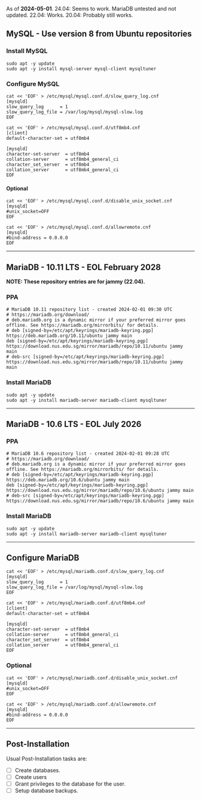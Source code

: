 
As of **2024-05-01**.
24.04: Seems to work. MariaDB untested and not updated.
22.04: Works.
20.04: Probably still works.

## MySQL - Use version 8 from Ubuntu repositories
### Install MySQL

```
sudo apt -y update
sudo apt -y install mysql-server mysql-client mysqltuner
```
### Configure MySQL

```
cat << 'EOF' > /etc/mysql/mysql.conf.d/slow_query_log.cnf
[mysqld]
slow_query_log      = 1
slow_query_log_file = /var/log/mysql/mysql-slow.log
EOF

cat << 'EOF' > /etc/mysql/mysql.conf.d/utf8mb4.cnf
[client]
default-character-set = utf8mb4

[mysqld]
character-set-server  = utf8mb4
collation-server      = utf8mb4_general_ci
character_set_server  = utf8mb4
collation_server      = utf8mb4_general_ci
EOF
```
#### Optional

```
cat << 'EOF' > /etc/mysql/mysql.conf.d/disable_unix_socket.cnf
[mysqld]
#unix_socket=OFF
EOF

cat << 'EOF' > /etc/mysql/mysql.conf.d/allowremote.cnf
[mysqld]
#bind-address = 0.0.0.0
EOF
```

---
## MariaDB - 10.11 LTS - EOL February 2028

**NOTE: These repository entries are for jammy (22.04).**
### PPA

```
# MariaDB 10.11 repository list - created 2024-02-01 09:30 UTC
# https://mariadb.org/download/
# deb.mariadb.org is a dynamic mirror if your preferred mirror goes offline. See https://mariadb.org/mirrorbits/ for details.
# deb [signed-by=/etc/apt/keyrings/mariadb-keyring.pgp] https://deb.mariadb.org/10.11/ubuntu jammy main
deb [signed-by=/etc/apt/keyrings/mariadb-keyring.pgp] https://download.nus.edu.sg/mirror/mariadb/repo/10.11/ubuntu jammy main
# deb-src [signed-by=/etc/apt/keyrings/mariadb-keyring.pgp] https://download.nus.edu.sg/mirror/mariadb/repo/10.11/ubuntu jammy main
```
### Install MariaDB

```
sudo apt -y update
sudo apt -y install mariadb-server mariadb-client mysqltuner
```

---
## MariaDB - 10.6 LTS - EOL July 2026
### PPA

```
# MariaDB 10.6 repository list - created 2024-02-01 09:28 UTC
# https://mariadb.org/download/
# deb.mariadb.org is a dynamic mirror if your preferred mirror goes offline. See https://mariadb.org/mirrorbits/ for details.
# deb [signed-by=/etc/apt/keyrings/mariadb-keyring.pgp] https://deb.mariadb.org/10.6/ubuntu jammy main
deb [signed-by=/etc/apt/keyrings/mariadb-keyring.pgp] https://download.nus.edu.sg/mirror/mariadb/repo/10.6/ubuntu jammy main
# deb-src [signed-by=/etc/apt/keyrings/mariadb-keyring.pgp] https://download.nus.edu.sg/mirror/mariadb/repo/10.6/ubuntu jammy main
```
### Install MariaDB

```
sudo apt -y update
sudo apt -y install mariadb-server mariadb-client mysqltuner
```

---
## Configure MariaDB

```
cat << 'EOF' > /etc/mysql/mariadb.conf.d/slow_query_log.cnf
[mysqld]
slow_query_log      = 1
slow_query_log_file = /var/log/mysql/mysql-slow.log
EOF

cat << 'EOF' > /etc/mysql/mariadb.conf.d/utf8mb4.cnf
[client]
default-character-set = utf8mb4

[mysqld]
character-set-server  = utf8mb4
collation-server      = utf8mb4_general_ci
character_set_server  = utf8mb4
collation_server      = utf8mb4_general_ci
EOF
```
### Optional

```
cat << 'EOF' > /etc/mysql/mariadb.conf.d/disable_unix_socket.cnf
[mysqld]
#unix_socket=OFF
EOF

cat << 'EOF' > /etc/mysql/mariadb.conf.d/allowremote.cnf
[mysqld]
#bind-address = 0.0.0.0
EOF
```

---
## Post-Installation

Usual Post-Installation tasks are:

- [ ] Create databases.
- [ ] Create users
- [ ] Grant privileges to the database for the user.
- [ ] Setup database backups.
